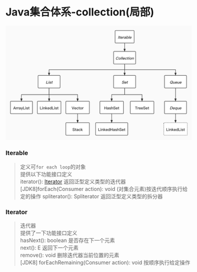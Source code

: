 # Java集合体系-collection(局部)

![collection](collection_frame.jpg)

### Iterable
> 定义可`for each loop`的对象   
> 提供以下功能接口定义   
> iterator(): <a href="#iterator">Iterator</a> 返回泛型定义类型的迭代器   
> [JDK8]forEach(Consumer action): void (对集合元素)按迭代顺序执行给定的操作
> spliterator(): Spliterator 返回泛型定义类型的拆分器

### <a name="iterator">Iterator</a>
> 迭代器   
> 提供了一下功能接口定义   
> hasNext(): boolean 是否存在下一个元素   
> next(): E 返回下一个元素   
> remove(): void 删除迭代器当前位置的元素   
> [JDK8] forEachRemaining(Consumer action): void 按顺序执行给定操作    


